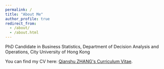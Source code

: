 ```yaml
---
permalink: /
title: "About Me"
author_profile: true
redirect_from: 
  - /about/
  - /about.html
---
```


PhD Candidate in Business Statistics, Department of Decision Analysis and Operations, City University of Hong Kong

You can find my CV here: [Qianshu ZHANG's Curriculum Vitae](../assets/CV_Qianshu_ZHANG.pdf).

